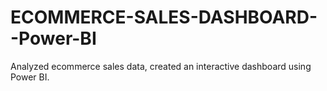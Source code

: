 # ECOMMERCE-SALES-DASHBOARD--Power-BI
Analyzed ecommerce sales data, created an interactive dashboard using Power BI.
